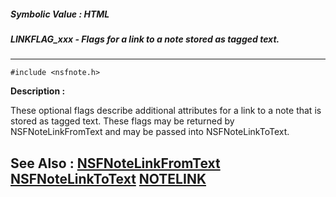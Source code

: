 ##### Symbolic Value : HTML
##### LINKFLAG_xxx - Flags for a link to a note stored as tagged text.
---
```
#include <nsfnote.h>
```
**Description :**

These optional flags describe additional attributes for a link to a note that 
is stored as tagged text.  These flags may be returned by NSFNoteLinkFromText 
and may be passed into NSFNoteLinkToText.

**See Also :**
[NSFNoteLinkFromText](/domino-c-api-docs/reference/Func/NSFNoteLinkFromText)
[NSFNoteLinkToText](/domino-c-api-docs/reference/Func/NSFNoteLinkToText)
[NOTELINK](/domino-c-api-docs/reference/Data/NOTELINK)
---
